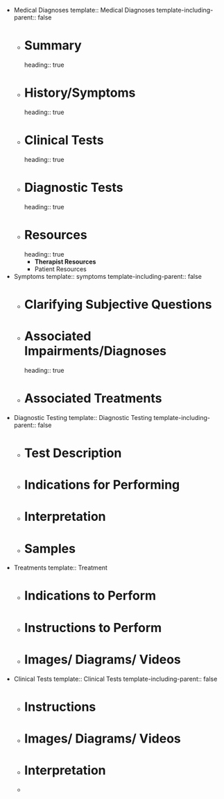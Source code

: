 - Medical Diagnoses
  template:: Medical Diagnoses
  template-including-parent:: false
	- # Summary
	  heading:: true
	- # History/Symptoms
	  heading:: true
	- # Clinical Tests
	  heading:: true
	- # Diagnostic Tests
	  heading:: true
	- # Resources
	  heading:: true
		- **Therapist Resources**
		- Patient Resources
- Symptoms 
  template:: symptoms
  template-including-parent:: false
	- # Clarifying Subjective Questions
	- # Associated Impairments/Diagnoses
	  heading:: true
	- # Associated Treatments
- Diagnostic Testing
  template:: Diagnostic Testing
  template-including-parent:: false
	- # Test Description
	- # Indications for Performing
	- # Interpretation
	- # Samples
- Treatments
  template:: Treatment
	- # Indications to Perform
	- # Instructions to Perform
	- # Images/ Diagrams/ Videos
- Clinical Tests
  template:: Clinical Tests
  template-including-parent:: false
	- # Instructions
	- # Images/ Diagrams/ Videos
	- # Interpretation
	-